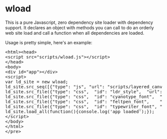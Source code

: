 # wload
This is a pure Javascript, zero dependency site loader with dependency support. It declares an object with methods you can call to do an orderly web site load and call a function when all dependencies are loaded.

Usage is pretty simple, here's an example:

<pre>
&lthtml>&lthead>
&ltscript src="scripts/wload.js">&lt/script>
&lt/head>
&ltbody>
&ltdiv id="app">&lt/div>
&ltscript>
var ld_site = new wload;
ld_site.src_seq([{"type": "js", "url": "scripts/layered_canvas.js"}, {"type": "js", "url": "scripts/carouseljs.js"}, {"type": "js", "url": "scripts/posts.js"}, {"type": "js", "url": "scripts/webthing_ui.js"}]);
ld_site.src_file({"type": "css",  "id": "ldr_style",  "url": "the_site.css"});
ld_site.src_file({"type": "css",  "id": "cyanotype_font",  "url": "https://fontlibrary.org/face/cyanotype"});
ld_site.src_file({"type": "css",  "id": "feltpen_font",    "url": "https://fontlibrary.org/face/feltpen"});
ld_site.src_file({"type": "css",  "id": "typewriter_font", "url": "https://fontlibrary.org/face/rufscript"});
ld_site.load_all(function(){console.log('app loaded');});
&lt/script>
&lt/body>
&lt/html>
&lt/pre>

